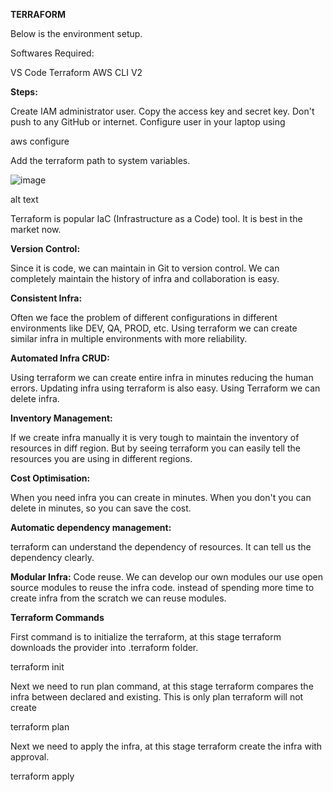 **TERRAFORM**

Below is the environment setup.

Softwares Required:

VS Code
Terraform
AWS CLI V2


**Steps:**

Create IAM administrator user. Copy the access key and secret key. Don't push to any GitHub or internet.
Configure user in your laptop using

aws configure

Add the terraform path to system variables.

![image](https://user-images.githubusercontent.com/131942255/235355061-65d7712b-5dd8-46cf-9b35-c6adeb2cf47c.png)

alt text

Terraform is popular IaC (Infrastructure as a Code) tool. It is best in the market now.

**Version Control:**

Since it is code, we can maintain in Git to version control. We can completely maintain the history of infra and collaboration is easy.

**Consistent Infra:**

Often we face the problem of different configurations in different environments like DEV, QA, PROD, etc. Using terraform we can create similar infra in multiple environments with more reliability.

**Automated Infra CRUD:**

Using terraform we can create entire infra in minutes reducing the human errors. Updating infra using terraform is also easy. Using Terraform we can delete infra.

**Inventory Management:**

If we create infra manually it is very tough to maintain the inventory of resources in diff region. But by seeing terraform you can easily tell the resources you are using in different regions.

**Cost Optimisation:**

When you need infra you can create in minutes. When you don't you can delete in minutes, so you can save the cost.

**Automatic dependency management:**

terraform can understand the dependency of resources. It can tell us the dependency clearly.

**Modular Infra:**
Code reuse. We can develop our own modules our use open source modules to reuse the infra code. instead of spending more time to create infra from the scratch we can reuse modules.

**Terraform Commands**

First command is to initialize the terraform, at this stage terraform downloads the provider into .terraform folder.

terraform init

Next we need to run plan command, at this stage terraform compares the infra between declared and existing. This is only plan terraform will not create

terraform plan

Next we need to apply the infra, at this stage terraform create the infra with approval.

terraform apply
